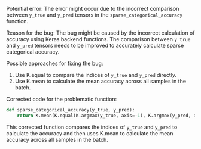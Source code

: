 Potential error:
The error might occur due to the incorrect comparison between `y_true` and `y_pred` tensors in the `sparse_categorical_accuracy` function.

Reason for the bug:
The bug might be caused by the incorrect calculation of accuracy using Keras backend functions. The comparison between `y_true` and `y_pred` tensors needs to be improved to accurately calculate sparse categorical accuracy.

Possible approaches for fixing the bug:
1. Use K.equal to compare the indices of `y_true` and `y_pred` directly.
2. Use K.mean to calculate the mean accuracy across all samples in the batch.

Corrected code for the problematic function:
```python
def sparse_categorical_accuracy(y_true, y_pred):
    return K.mean(K.equal(K.argmax(y_true, axis=-1), K.argmax(y_pred, axis=-1)))
```
This corrected function compares the indices of `y_true` and `y_pred` to calculate the accuracy and then uses K.mean to calculate the mean accuracy across all samples in the batch.